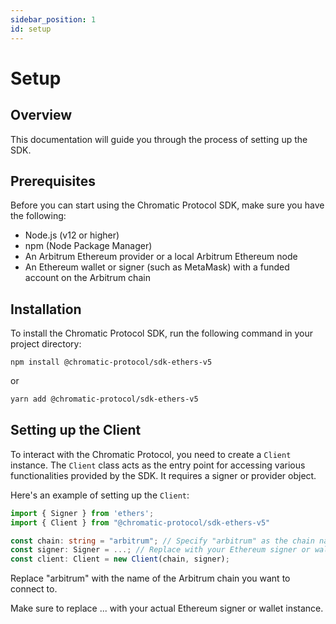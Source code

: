 ```yaml
---
sidebar_position: 1
id: setup
---
```


# Setup

## Overview

This documentation will guide you through the process of setting up the SDK.

## Prerequisites

Before you can start using the Chromatic Protocol SDK, make sure you have the following:

- Node.js (v12 or higher)
- npm (Node Package Manager)
- An Arbitrum Ethereum provider or a local Arbitrum Ethereum node
- An Ethereum wallet or signer (such as MetaMask) with a funded account on the Arbitrum chain


## Installation

To install the Chromatic Protocol SDK, run the following command in your project directory:

```shell
npm install @chromatic-protocol/sdk-ethers-v5
```

or

```bash
yarn add @chromatic-protocol/sdk-ethers-v5
```

## Setting up the Client

To interact with the Chromatic Protocol, you need to create a `Client` instance. The `Client` class acts as the entry point for accessing various functionalities provided by the SDK. It requires a signer or provider object.

Here's an example of setting up the `Client`:

```typescript
import { Signer } from 'ethers';
import { Client } from "@chromatic-protocol/sdk-ethers-v5"

const chain: string = "arbitrum"; // Specify "arbitrum" as the chain name for the Arbitrum chain
const signer: Signer = ...; // Replace with your Ethereum signer or wallet instance
const client: Client = new Client(chain, signer);
```

Replace "arbitrum" with the name of the Arbitrum chain you want to connect to.

Make sure to replace ... with your actual Ethereum signer or wallet instance.
